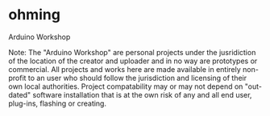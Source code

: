 # ohming
Arduino Workshop

Note: The "Arduino Workshop" are personal projects under the jusridiction of the
location of the creator and uploader and in no way are prototypes or commercial.
All projects and works here are made available in entirely non-profit to an user
who should follow the jurisdiction and licensing of their own local authorities.
Project compatability may or may not depend on "out-dated" software installation
that is at the own risk of any and all end user, plug-ins, flashing or creating.